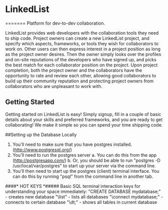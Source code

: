 # LinkedList
=======
Platform for dev-to-dev collaboration.

LinkedList provides web developers with the collaboration tools they need to ship code. Project owners can create a new LinkedList project, and specify which aspects, frameworks, or tools they wish for collaborators to work on. Other users can then express interest in a project position as long as the project owner desires. Then the owner simply looks over the profiles and on-site reputations of the developers who have signed up, and picks the best match for each collaborator position on the project. Upon project completion, both the project owner and the collaborators have the opportunity to rate and review each other, allowing good collaborators to build up their community reputation and protecting project owners from collaborators who are unpleasant to work with. 

## Getting Started
Getting started on LinkedList is easy! Simply signup, fill in a couple of basic details about your skills and preferred frameworks, and you are ready to get collaborating! We make it simple so you can spend your time shipping code. 

##Setting up the Database Locally
1. You'll need to make sure that you have postgres installed. (http://www.postgresql.org/)
2. You'll need to run the postgres server
  a. You can do this from the app (http://postgresapp.com/)
  b. Or, you should be able to run "postgres -D /usr/local/var/postgres" to start up your server via the command line.
3. You'll then need to start up the postgres (client) terminal interface. You can do this by running "psql" from the command line in another tab. 

####* HOT KEYS *#####
Basic SQL terminal interaction keys for understanding your space immediately:
"CREATE DATABASE mydatabase;" - creates new database
"\list" - lists all databases 
"\connect mydatabase;" - connects to certain database
"\dt;" - shows all tables in current database


